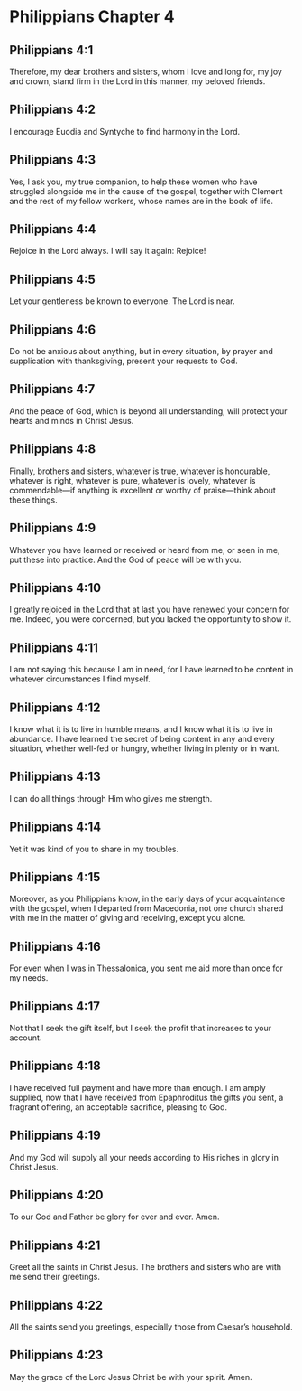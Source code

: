 # Philippians Chapter 4

## Philippians 4:1
Therefore, my dear brothers and sisters, whom I love and long for, my joy and crown, stand firm in the Lord in this manner, my beloved friends.

## Philippians 4:2
I encourage Euodia and Syntyche to find harmony in the Lord.

## Philippians 4:3
Yes, I ask you, my true companion, to help these women who have struggled alongside me in the cause of the gospel, together with Clement and the rest of my fellow workers, whose names are in the book of life.

## Philippians 4:4
Rejoice in the Lord always. I will say it again: Rejoice!

## Philippians 4:5
Let your gentleness be known to everyone. The Lord is near.

## Philippians 4:6
Do not be anxious about anything, but in every situation, by prayer and supplication with thanksgiving, present your requests to God.

## Philippians 4:7
And the peace of God, which is beyond all understanding, will protect your hearts and minds in Christ Jesus.

## Philippians 4:8
Finally, brothers and sisters, whatever is true, whatever is honourable, whatever is right, whatever is pure, whatever is lovely, whatever is commendable—if anything is excellent or worthy of praise—think about these things.

## Philippians 4:9
Whatever you have learned or received or heard from me, or seen in me, put these into practice. And the God of peace will be with you.

## Philippians 4:10
I greatly rejoiced in the Lord that at last you have renewed your concern for me. Indeed, you were concerned, but you lacked the opportunity to show it.

## Philippians 4:11
I am not saying this because I am in need, for I have learned to be content in whatever circumstances I find myself.

## Philippians 4:12
I know what it is to live in humble means, and I know what it is to live in abundance. I have learned the secret of being content in any and every situation, whether well-fed or hungry, whether living in plenty or in want.

## Philippians 4:13
I can do all things through Him who gives me strength.

## Philippians 4:14
Yet it was kind of you to share in my troubles.

## Philippians 4:15
Moreover, as you Philippians know, in the early days of your acquaintance with the gospel, when I departed from Macedonia, not one church shared with me in the matter of giving and receiving, except you alone.

## Philippians 4:16
For even when I was in Thessalonica, you sent me aid more than once for my needs.

## Philippians 4:17
Not that I seek the gift itself, but I seek the profit that increases to your account.

## Philippians 4:18
I have received full payment and have more than enough. I am amply supplied, now that I have received from Epaphroditus the gifts you sent, a fragrant offering, an acceptable sacrifice, pleasing to God.

## Philippians 4:19
And my God will supply all your needs according to His riches in glory in Christ Jesus.

## Philippians 4:20
To our God and Father be glory for ever and ever. Amen.

## Philippians 4:21
Greet all the saints in Christ Jesus. The brothers and sisters who are with me send their greetings.

## Philippians 4:22
All the saints send you greetings, especially those from Caesar’s household.

## Philippians 4:23
May the grace of the Lord Jesus Christ be with your spirit. Amen.
